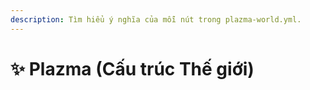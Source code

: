 ```yaml
---
description: Tìm hiểu ý nghĩa của mỗi nút trong plazma-world.yml.
---
```


# ✨ Plazma (Cấu trúc Thế giới)
